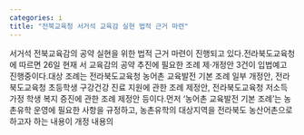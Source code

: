 ```yaml
---
categories: i
title: "전북교육청 서거석 교육감 실현 법적 근거 마련"
---
```

서거석 전북교육감의 공약 실현을 위한 법적 근거 마련이 진행되고 있다.전라북도교육청에 따르면 26일 현재 서 교육감의 공약 추진에 필요한 조례 제·개정안 3건이 입법예고 진행중이다.대상 조례는 전라북도교육청 농어촌 교육발전 기본 조례 일부 개정안, 전라북도교육청 초등학생 구강건강 진료 지원에 관한 조례 제정안, 전라북도교육청 저소득 가정 학생 복지 증진에 관한 조례 제정안 등이다.먼저 ‘농어촌 교육발전 기본 조례’는 농촌유학 운영에 필요한 사항을 규정하고, 농촌유학의 대상지역을 전라북도 농산어촌으로 하고자 하는 내용이 개정 내용의